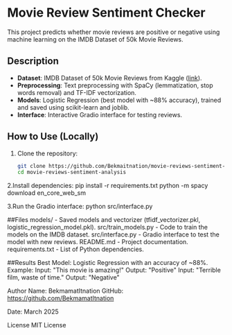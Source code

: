 # Movie Review Sentiment Checker

This project predicts whether movie reviews are positive or negative using machine learning on the IMDB Dataset of 50k Movie Reviews.

## Description
- **Dataset**: IMDB Dataset of 50k Movie Reviews from Kaggle ([link](https://www.kaggle.com/datasets/lakshmi25npathi/imdb-dataset-of-50k-movie-reviews)).
- **Preprocessing**: Text preprocessing with SpaCy (lemmatization, stop words removal) and TF-IDF vectorization.
- **Models**: Logistic Regression (best model with ~88% accuracy), trained and saved using scikit-learn and joblib.
- **Interface**: Interactive Gradio interface for testing reviews.

## How to Use (Locally)
1. Clone the repository:
   ```bash
   git clone https://github.com/Bekmaitnation/movie-reviews-sentiment-analysis.git
   cd movie-reviews-sentiment-analysis

2.Install dependencies:
   pip install -r requirements.txt
   python -m spacy download en_core_web_sm

3.Run the Gradio interface:
   python src/interface.py

##Files
models/ - Saved models and vectorizer (tfidf_vectorizer.pkl, logistic_regression_model.pkl).
src/train_models.py - Code to train the models on the IMDB dataset.
src/interface.py - Gradio interface to test the model with new reviews.
README.md - Project documentation.
requirements.txt - List of Python dependencies.

##Results
Best Model: Logistic Regression with an accuracy of ~88%.
Example:
Input: "This movie is amazing!"
Output: "Positive"
Input: "Terrible film, waste of time."
Output: "Negative"

Author
Name: BekmamatItnation
GitHub: https://github.com/BekmamatItnation

Date: March 2025

License
MIT License
